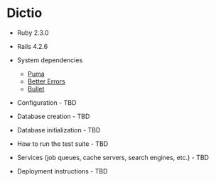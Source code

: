 # Dictio

* Ruby 2.3.0

* Rails 4.2.6

* System dependencies

  * [Puma](http://puma.io)
  * [Better Errors](https://github.com/charliesome/better_errors)
  * [Bullet](https://github.com/flyerhzm/bullet)


* Configuration - TBD

* Database creation - TBD

* Database initialization - TBD

* How to run the test suite - TBD

* Services (job queues, cache servers, search engines, etc.) - TBD

* Deployment instructions - TBD
